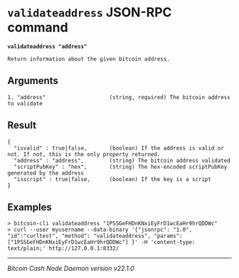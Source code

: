`validateaddress` JSON-RPC command
==================================

**`validateaddress "address"`**

```
Return information about the given bitcoin address.
```

Arguments
---------

```
1. "address"                    (string, required) The bitcoin address to validate
```

Result
------

```
{
  "isvalid" : true|false,       (boolean) If the address is valid or not. If not, this is the only property returned.
  "address" : "address",        (string) The bitcoin address validated
  "scriptPubKey" : "hex",       (string) The hex-encoded scriptPubKey generated by the address
  "isscript" : true|false,      (boolean) If the key is a script
}
```

Examples
--------

```
> bitcoin-cli validateaddress "1PSSGeFHDnKNxiEyFrD1wcEaHr9hrQDDWc"
> curl --user myusername --data-binary '{"jsonrpc": "1.0", "id":"curltest", "method": "validateaddress", "params": ["1PSSGeFHDnKNxiEyFrD1wcEaHr9hrQDDWc"] }' -H 'content-type: text/plain;' http://127.0.0.1:8332/
```

***

*Bitcoin Cash Node Daemon version v22.1.0*
